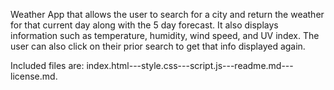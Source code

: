 Weather App that allows the user to search for a city and return the weather for that current day along with the 5 day forecast. It also displays information such as temperature, humidity, wind speed, and UV index. The user can also click on their prior search to get that info displayed again.

Included files are: index.html---style.css---script.js---readme.md---license.md.
